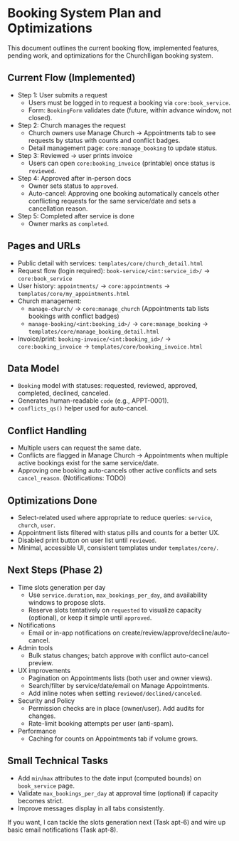 # Booking System Plan and Optimizations

This document outlines the current booking flow, implemented features, pending work, and optimizations for the ChurchIligan booking system.

## Current Flow (Implemented)
- Step 1: User submits a request
  - Users must be logged in to request a booking via `core:book_service`.
  - Form: `BookingForm` validates date (future, within advance window, not closed).
- Step 2: Church manages the request
  - Church owners use Manage Church → Appointments tab to see requests by status with counts and conflict badges.
  - Detail management page: `core:manage_booking` to update status.
- Step 3: Reviewed → user prints invoice
  - Users can open `core:booking_invoice` (printable) once status is `reviewed`.
- Step 4: Approved after in-person docs
  - Owner sets status to `approved`.
  - Auto-cancel: Approving one booking automatically cancels other conflicting requests for the same service/date and sets a cancellation reason.
- Step 5: Completed after service is done
  - Owner marks as `completed`.

## Pages and URLs
- Public detail with services: `templates/core/church_detail.html`
- Request flow (login required): `book-service/<int:service_id>/` → `core:book_service`
- User history: `appointments/` → `core:appointments` → `templates/core/my_appointments.html`
- Church management:
  - `manage-church/` → `core:manage_church` (Appointments tab lists bookings with conflict badges)
  - `manage-booking/<int:booking_id>/` → `core:manage_booking` → `templates/core/manage_booking_detail.html`
- Invoice/print: `booking-invoice/<int:booking_id>/` → `core:booking_invoice` → `templates/core/booking_invoice.html`

## Data Model
- `Booking` model with statuses: requested, reviewed, approved, completed, declined, canceled.
- Generates human-readable `code` (e.g., APPT-0001).
- `conflicts_qs()` helper used for auto-cancel.

## Conflict Handling
- Multiple users can request the same date.
- Conflicts are flagged in Manage Church → Appointments when multiple active bookings exist for the same service/date.
- Approving one booking auto-cancels other active conflicts and sets `cancel_reason`. (Notifications: TODO)

## Optimizations Done
- Select-related used where appropriate to reduce queries: `service`, `church`, `user`.
- Appointment lists filtered with status pills and counts for a better UX.
- Disabled print button on user list until `reviewed`.
- Minimal, accessible UI, consistent templates under `templates/core/`.

## Next Steps (Phase 2)
- Time slots generation per day
  - Use `service.duration`, `max_bookings_per_day`, and availability windows to propose slots.
  - Reserve slots tentatively on `requested` to visualize capacity (optional), or keep it simple until `approved`.
- Notifications
  - Email or in-app notifications on create/review/approve/decline/auto-cancel.
- Admin tools
  - Bulk status changes; batch approve with conflict auto-cancel preview.
- UX improvements
  - Pagination on Appointments lists (both user and owner views).
  - Search/filter by service/date/email on Manage Appointments.
  - Add inline notes when setting `reviewed/declined/canceled`.
- Security and Policy
  - Permission checks are in place (owner/user). Add audits for changes.
  - Rate-limit booking attempts per user (anti-spam).
- Performance
  - Caching for counts on Appointments tab if volume grows.

## Small Technical Tasks
- Add `min`/`max` attributes to the date input (computed bounds) on `book_service` page.
- Validate `max_bookings_per_day` at approval time (optional) if capacity becomes strict.
- Improve messages display in all tabs consistently.

If you want, I can tackle the slots generation next (Task apt-6) and wire up basic email notifications (Task apt-8).
